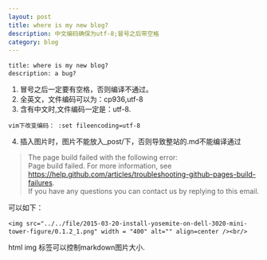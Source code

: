 ```yaml
---
layout: post
title: where is my new blog? 
description: 中文编码确保为utf-8;冒号之后带空格
category: blog 
---
```



    title: where is my new blog?
    description: a bug?

1. 冒号之后一定要有空格，否则编译不通过。
2. 全英文，文件编码可以为：cp936,utf-8
3. 含有中文时,文件编码一定是：utf-8.

`
vim下改变编码：
    :set fileencoding=utf-8
`

4. 插入图片时，图片不能放入_post/下，否则导致整站的.md不能编译通过

>The page build failed with the following error:  
>Page build failed. For more information, see https://help.github.com/articles/troubleshooting-github-pages-build-failures.  
>If you have any questions you can contact us by replying to this email.  

可以如下：

    <img src="../../file/2015-03-20-install-yosemite-on-dell-3020-mini-tower-figure/0.1.2_1.png" width = "400" alt="" align=center /><br/>

html img 标签可以控制markdown图片大小.
